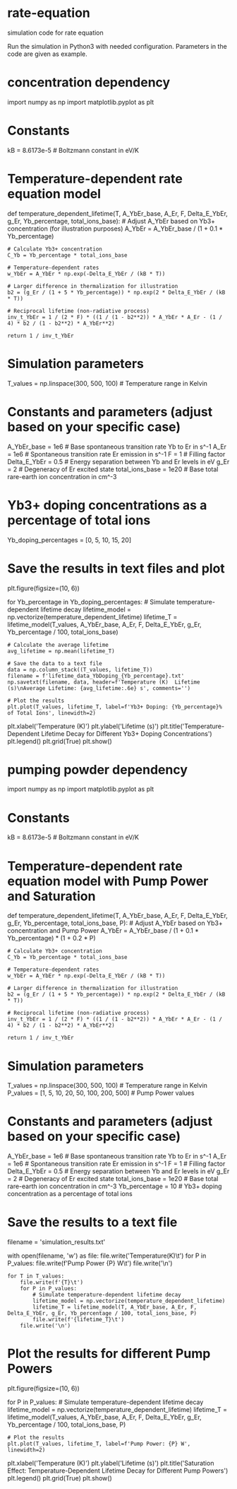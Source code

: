 # rate-equation
simulation code for rate equation

Run the simulation in Python3 with needed configuration. Parameters in the code are given as example. 

# concentration dependency
import numpy as np
import matplotlib.pyplot as plt

# Constants
kB = 8.6173e-5  # Boltzmann constant in eV/K

# Temperature-dependent rate equation model
def temperature_dependent_lifetime(T, A_YbEr_base, A_Er, F, Delta_E_YbEr, g_Er, Yb_percentage, total_ions_base):
    # Adjust A_YbEr based on Yb3+ concentration (for illustration purposes)
    A_YbEr = A_YbEr_base / (1 + 0.1 * Yb_percentage)

    # Calculate Yb3+ concentration
    C_Yb = Yb_percentage * total_ions_base

    # Temperature-dependent rates
    w_YbEr = A_YbEr * np.exp(-Delta_E_YbEr / (kB * T))
    
    # Larger difference in thermalization for illustration
    b2 = (g_Er / (1 + 5 * Yb_percentage)) * np.exp(2 * Delta_E_YbEr / (kB * T))
    
    # Reciprocal lifetime (non-radiative process)
    inv_t_YbEr = 1 / (2 * F) * ((1 / (1 - b2**2)) * A_YbEr * A_Er - (1 / 4) * b2 / (1 - b2**2) * A_YbEr**2)
    
    return 1 / inv_t_YbEr

# Simulation parameters
T_values = np.linspace(300, 500, 100)  # Temperature range in Kelvin

# Constants and parameters (adjust based on your specific case)
A_YbEr_base = 1e6  # Base spontaneous transition rate Yb to Er in s^-1
A_Er = 1e6         # Spontaneous transition rate Er emission in s^-1
F = 1              # Filling factor
Delta_E_YbEr = 0.5 # Energy separation between Yb and Er levels in eV
g_Er = 2           # Degeneracy of Er excited state
total_ions_base = 1e20  # Base total rare-earth ion concentration in cm^-3

# Yb3+ doping concentrations as a percentage of total ions
Yb_doping_percentages = [0, 5, 10, 15, 20]

# Save the results in text files and plot
plt.figure(figsize=(10, 6))

for Yb_percentage in Yb_doping_percentages:
    # Simulate temperature-dependent lifetime decay
    lifetime_model = np.vectorize(temperature_dependent_lifetime)
    lifetime_T = lifetime_model(T_values, A_YbEr_base, A_Er, F, Delta_E_YbEr, g_Er, Yb_percentage / 100, total_ions_base)

    # Calculate the average lifetime
    avg_lifetime = np.mean(lifetime_T)

    # Save the data to a text file
    data = np.column_stack((T_values, lifetime_T))
    filename = f'lifetime_data_YbDoping_{Yb_percentage}.txt'
    np.savetxt(filename, data, header=f'Temperature (K)  Lifetime (s)\nAverage Lifetime: {avg_lifetime:.6e} s', comments='')

    # Plot the results
    plt.plot(T_values, lifetime_T, label=f'Yb3+ Doping: {Yb_percentage}% of Total Ions', linewidth=2)

plt.xlabel('Temperature (K)')
plt.ylabel('Lifetime (s)')
plt.title('Temperature-Dependent Lifetime Decay for Different Yb3+ Doping Concentrations')
plt.legend()
plt.grid(True)
plt.show()


# pumping powder dependency
import numpy as np
import matplotlib.pyplot as plt

# Constants
kB = 8.6173e-5  # Boltzmann constant in eV/K

# Temperature-dependent rate equation model with Pump Power and Saturation
def temperature_dependent_lifetime(T, A_YbEr_base, A_Er, F, Delta_E_YbEr, g_Er, Yb_percentage, total_ions_base, P):
    # Adjust A_YbEr based on Yb3+ concentration and Pump Power
    A_YbEr = A_YbEr_base / (1 + 0.1 * Yb_percentage) * (1 + 0.2 * P)

    # Calculate Yb3+ concentration
    C_Yb = Yb_percentage * total_ions_base

    # Temperature-dependent rates
    w_YbEr = A_YbEr * np.exp(-Delta_E_YbEr / (kB * T))
    
    # Larger difference in thermalization for illustration
    b2 = (g_Er / (1 + 5 * Yb_percentage)) * np.exp(2 * Delta_E_YbEr / (kB * T))
    
    # Reciprocal lifetime (non-radiative process)
    inv_t_YbEr = 1 / (2 * F) * ((1 / (1 - b2**2)) * A_YbEr * A_Er - (1 / 4) * b2 / (1 - b2**2) * A_YbEr**2)
    
    return 1 / inv_t_YbEr

# Simulation parameters
T_values = np.linspace(300, 500, 100)  # Temperature range in Kelvin
P_values = [1, 5, 10, 20, 50, 100, 200, 500]  # Pump Power values

# Constants and parameters (adjust based on your specific case)
A_YbEr_base = 1e6  # Base spontaneous transition rate Yb to Er in s^-1
A_Er = 1e6         # Spontaneous transition rate Er emission in s^-1
F = 1              # Filling factor
Delta_E_YbEr = 0.5 # Energy separation between Yb and Er levels in eV
g_Er = 2           # Degeneracy of Er excited state
total_ions_base = 1e20  # Base total rare-earth ion concentration in cm^-3
Yb_percentage = 10  # Yb3+ doping concentration as a percentage of total ions

# Save the results to a text file
filename = 'simulation_results.txt'

with open(filename, 'w') as file:
    file.write('Temperature(K)\t')
    for P in P_values:
        file.write(f'Pump Power {P} W\t')
    file.write('\n')

    for T in T_values:
        file.write(f'{T}\t')
        for P in P_values:
            # Simulate temperature-dependent lifetime decay
            lifetime_model = np.vectorize(temperature_dependent_lifetime)
            lifetime_T = lifetime_model(T, A_YbEr_base, A_Er, F, Delta_E_YbEr, g_Er, Yb_percentage / 100, total_ions_base, P)
            file.write(f'{lifetime_T}\t')
        file.write('\n')

# Plot the results for different Pump Powers
plt.figure(figsize=(10, 6))

for P in P_values:
    # Simulate temperature-dependent lifetime decay
    lifetime_model = np.vectorize(temperature_dependent_lifetime)
    lifetime_T = lifetime_model(T_values, A_YbEr_base, A_Er, F, Delta_E_YbEr, g_Er, Yb_percentage / 100, total_ions_base, P)

    # Plot the results
    plt.plot(T_values, lifetime_T, label=f'Pump Power: {P} W', linewidth=2)

plt.xlabel('Temperature (K)')
plt.ylabel('Lifetime (s)')
plt.title('Saturation Effect: Temperature-Dependent Lifetime Decay for Different Pump Powers')
plt.legend()
plt.grid(True)
plt.show()
